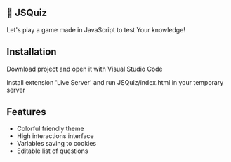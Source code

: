 
## 🦉 JSQuiz
Let's play a game made in JavaScript to test Your knowledge!


## Installation

Download project and open it with Visual Studio Code

Install extension 'Live Server' and run JSQuiz/index.html in your temporary server
## Features

- Colorful friendly theme
- High interactions interface
- Variables saving to cookies
- Editable list of questions

